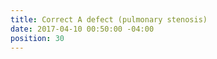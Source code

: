 ```yaml
---
title: Correct A defect (pulmonary stenosis)
date: 2017-04-10 00:50:00 -04:00
position: 30
---
```


